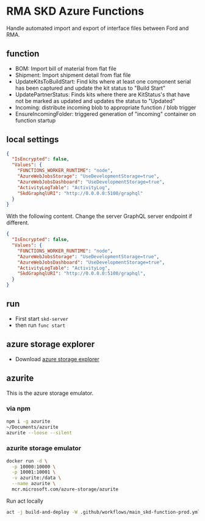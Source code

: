 # RMA SKD Azure Functions

Handle automated import and export of interface files between Ford and RMA.

## function

- BOM: Import bill of material from flat file
- Shipment: Import shipment detail from flat file
- UpdateKitsToBuildStart: Find kits where at least one component serial has been captured and update the kit status to "Build Start"
- UpdatePartnerStatus: Finds kits where there are KitStatus's that have not be marked as updated and updates the status to "Updated"
- Incoming: distribute incoming blob to appropriate function / blob trigger
- EnsureIncomingFolder: triggered generation of "incoming" container on function startup

## local settings

```json
{
  "IsEncrypted": false,
  "Values": {
    "FUNCTIONS_WORKER_RUNTIME": "node",
    "AzureWebJobsStorage": "UseDevelopmentStorage=true",
    "AzureWebJobsDashboard": "UseDevelopmentStorage=true",
    "ActivityLogTable": "ActivityLog",
    "SkdGraphqlURI": "http://0.0.0.0:5100/graphql"
  }
}
```

With the following content. Change the server GraphQL server endpoint if different.

```json
{
  "IsEncrypted": false,
  "Values": {
    "FUNCTIONS_WORKER_RUNTIME": "node",
    "AzureWebJobsStorage": "UseDevelopmentStorage=true",
    "AzureWebJobsDashboard": "UseDevelopmentStorage=true",
    "ActivityLogTable": "ActivityLog",
    "SkdGraphqlURI": "http://0.0.0.0:5100/graphql",
  }
}
```

## run

- First start `skd-server`
- then run `func start`

## azure storage explorer

- Download [azure storage explorer](https://azure.microsoft.com/en-us/features/storage-explorer/)

## azurite 

This is the azure storage emulator.

### via npm

```bash
npm i -g azurite
~/Documents/azurite
azurite --loose --silent
```

### azurite storage emulator

```bash
docker run -d \
  -p 10000:10000 \
  -p 10001:10001 \
  -v azurite:/data \
  --name azurite \
  mcr.microsoft.com/azure-storage/azurite
```

Run act locally
```sh
act -j build-and-deploy -W .github/workflows/main_skd-function-prod.yml
```